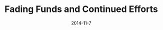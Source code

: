 ---
layout: post
title:  "Fading Funds and Continued Efforts"
date:   2014-11-7 
link: http://yolanda.dailybruin.com/chapter-2/fading-funds-and-continued-efforts/
type: link
---